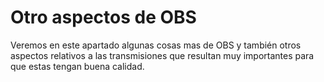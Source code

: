 # Otro aspectos de OBS
Veremos en este apartado algunas cosas mas de OBS y también otros aspectos relativos a las transmisiones que resultan muy importantes para que estas tengan buena calidad.

